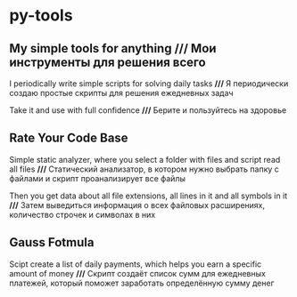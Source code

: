 # py-tools
My simple tools for anything   <b>///</b>   Мои инструменты для решения всего
-
I periodically write simple scripts for solving daily tasks   <b>///</b>   Я периодически создаю простые скрипты для решения ежедневных задач

Take it and use with full confidence   <b>///</b>   Берите и пользуйтесь на здоровье

Rate Your Code Base
-
Simple static analyzer, where you select a folder with files and script read all files   <b>///</b>   Статический анализатор, в котором нужно выбрать папку с файлами и скрипт проанализирует все файлы

Then you get data about all file extensions, all lines in it and all symbols in it   <b>///</b>   Затем выведиться информация о всех файловых расширениях, количество строчек и символах в них

Gauss Fotmula
-
Scipt create a list of daily payments, which helps you earn a specific amount of money   <b>///</b>   Скрипт создаёт список сумм для ежедневных платежей, который поможет заработать определённую сумму денег
